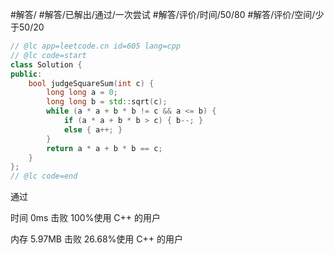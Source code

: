 #解答/ #解答/已解出/通过/一次尝试 #解答/评价/时间/50/80 #解答/评价/空间/少于50/20 

```C++
// @lc app=leetcode.cn id=605 lang=cpp
// @lc code=start
class Solution {
public:
	bool judgeSquareSum(int c) {
		long long a = 0;
		long long b = std::sqrt(c);
		while (a * a + b * b != c && a <= b) {
			if (a * a + b * b > c) { b--; }
			else { a++; }
		}
		return a * a + b * b == c;
	}
};
// @lc code=end
```

通过

时间
0ms
击败 100%使用 C++ 的用户

内存
5.97MB
击败 26.68%使用 C++ 的用户